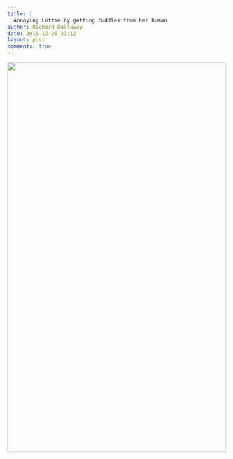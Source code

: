 ```yaml
---
title: |
  Annoying Lottie by getting cuddles from her human
author: Richard Dallaway
date: 2015-12-26 21:12
layout: post
comments: true
---
```


<div><a href="http://static.skitters.dallaway.com/tp__20151226_211138.JPG"><img src="http://static.skitters.dallaway.com/tp_thumb__20151226_211138.JPG" width="500" height="889"/></a></div>


  
      
